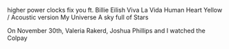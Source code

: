 higher power
clocks
fix you ft. Billie Eilish
Viva La Vida
Human Heart
Yellow / Acoustic version
My Universe
A sky full of Stars

On November 30th, Valeria Rakerd, Joshua Phillips and I watched the Colpay